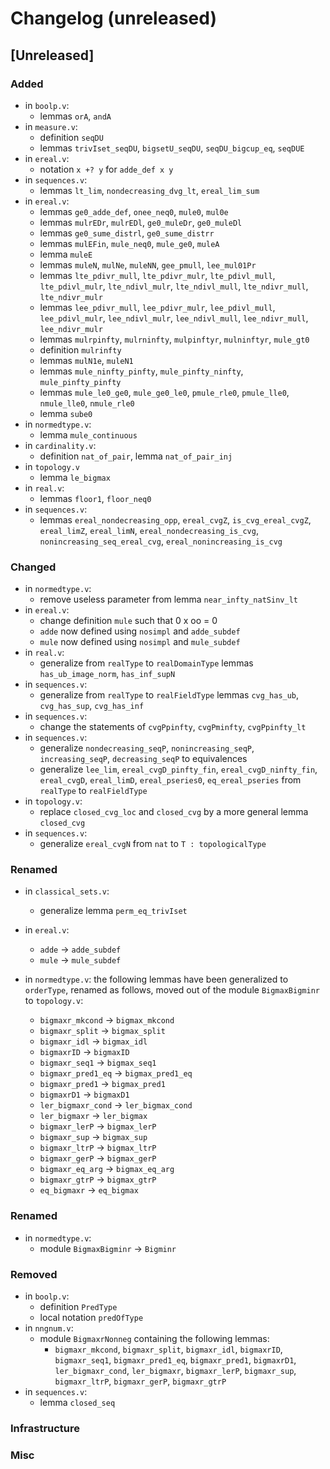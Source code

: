 # Changelog (unreleased)

## [Unreleased]

### Added

- in `boolp.v`:
  + lemmas `orA`, `andA`
- in `measure.v`:
  + definition `seqDU`
  + lemmas `trivIset_seqDU`, `bigsetU_seqDU`, `seqDU_bigcup_eq`, `seqDUE`
- in `ereal.v`:
  + notation `x +? y` for `adde_def x y`
- in `sequences.v`:
  + lemmas `lt_lim`, `nondecreasing_dvg_lt`, `ereal_lim_sum`
- in `ereal.v`:
  + lemmas `ge0_adde_def`, `onee_neq0`, `mule0`, `mul0e`
  + lemmas `mulrEDr`, `mulrEDl`, `ge0_muleDr`, `ge0_muleDl`
  + lemmas `ge0_sume_distrl`, `ge0_sume_distrr`
  + lemmas `mulEFin`, `mule_neq0`, `mule_ge0`, `muleA`
  + lemma `muleE`
  + lemmas `muleN`, `mulNe`, `muleNN`, `gee_pmull`, `lee_mul01Pr`
  + lemmas `lte_pdivr_mull`, `lte_pdivr_mulr`, `lte_pdivl_mull`, `lte_pdivl_mulr`,
    `lte_ndivl_mulr`, `lte_ndivl_mull`, `lte_ndivr_mull`, `lte_ndivr_mulr`
  + lemmas `lee_pdivr_mull`, `lee_pdivr_mulr`, `lee_pdivl_mull`, `lee_pdivl_mulr`,
    `lee_ndivl_mulr`, `lee_ndivl_mull`, `lee_ndivr_mull`, `lee_ndivr_mulr`
  + lemmas `mulrpinfty`, `mulrninfty`, `mulpinftyr`, `mulninftyr`, `mule_gt0`
  + definition `mulrinfty`
  + lemmas `mulN1e`, `muleN1`
  + lemmas `mule_ninfty_pinfty`, `mule_pinfty_ninfty`, `mule_pinfty_pinfty`
  + lemmas `mule_le0_ge0`, `mule_ge0_le0`, `pmule_rle0`, `pmule_lle0`,
    `nmule_lle0`, `nmule_rle0`
  + lemma `sube0`
- in `normedtype.v`:
  + lemma `mule_continuous`
- in `cardinality.v`:
  + definition `nat_of_pair`, lemma `nat_of_pair_inj`
- in `topology.v`
  + lemma `le_bigmax`
- in `real.v`:
  + lemmas `floor1`, `floor_neq0`
- in `sequences.v`:
  + lemmas `ereal_nondecreasing_opp`, `ereal_cvgZ`, `is_cvg_ereal_cvgZ`,
    `ereal_limZ`, `ereal_limN`, `ereal_nondecreasing_is_cvg`, `nonincreasing_seq_ereal_cvg`,
    `ereal_nonincreasing_is_cvg`

### Changed

- in `normedtype.v`:
  + remove useless parameter from lemma `near_infty_natSinv_lt`
- in `ereal.v`:
  + change definition `mule` such that 0 x oo = 0
  + `adde` now defined using `nosimpl` and `adde_subdef`
  + `mule` now defined using `nosimpl` and `mule_subdef`
- in `real.v`:
  + generalize from `realType` to `realDomainType` lemmas
    `has_ub_image_norm`, `has_inf_supN`
- in `sequences.v`:
  + generalize from `realType` to `realFieldType` lemmas
    `cvg_has_ub`, `cvg_has_sup`, `cvg_has_inf`
- in `sequences.v`:
  + change the statements of `cvgPpinfty`, `cvgPminfty`,
    `cvgPpinfty_lt`
- in `sequences.v`:
  + generalize `nondecreasing_seqP`, `nonincreasing_seqP`, `increasing_seqP`,
    `decreasing_seqP` to equivalences
  + generalize `lee_lim`, `ereal_cvgD_pinfty_fin`, `ereal_cvgD_ninfty_fin`,
    `ereal_cvgD`, `ereal_limD`, `ereal_pseries0`, `eq_ereal_pseries` from `realType` to `realFieldType`
- in `topology.v`:
  + replace `closed_cvg_loc` and `closed_cvg` by a more general lemma `closed_cvg`
- in `sequences.v`:
  + generalize `ereal_cvgN` from `nat` to `T : topologicalType`

### Renamed
- in `classical_sets.v`:
  + generalize lemma `perm_eq_trivIset`

- in `ereal.v`:
  + `adde` -> `adde_subdef`
  + `mule` -> `mule_subdef`
- in `normedtype.v`:
  the following lemmas have been generalized to `orderType`,
  renamed as follows, moved out of the module `BigmaxBigminr`
  to `topology.v`:
  + `bigmaxr_mkcond` -> `bigmax_mkcond`
  + `bigmaxr_split` -> `bigmax_split`
  + `bigmaxr_idl` -> `bigmax_idl`
  + `bigmaxrID` -> `bigmaxID`
  + `bigmaxr_seq1` -> `bigmax_seq1`
  + `bigmaxr_pred1_eq` -> `bigmax_pred1_eq`
  + `bigmaxr_pred1` -> `bigmax_pred1`
  + `bigmaxrD1` -> `bigmaxD1`
  + `ler_bigmaxr_cond`  -> `ler_bigmax_cond `
  + `ler_bigmaxr` -> `ler_bigmax`
  + `bigmaxr_lerP` -> `bigmax_lerP`
  + `bigmaxr_sup` -> `bigmax_sup`
  + `bigmaxr_ltrP` -> `bigmax_ltrP`
  + `bigmaxr_gerP` -> `bigmax_gerP`
  + `bigmaxr_eq_arg` -> `bigmax_eq_arg`
  + `bigmaxr_gtrP` -> `bigmax_gtrP`
  + `eq_bigmaxr` -> `eq_bigmax`
  
### Renamed

- in `normedtype.v`:
  * module `BigmaxBigminr` -> `Bigminr`

### Removed

- in `boolp.v`:
  + definition `PredType`
  + local notation `predOfType`
- in `nngnum.v`:
  + module `BigmaxrNonneg` containing the following lemmas:
    * `bigmaxr_mkcond`, `bigmaxr_split`, `bigmaxr_idl`, `bigmaxrID`,
      `bigmaxr_seq1`, `bigmaxr_pred1_eq`, `bigmaxr_pred1`, `bigmaxrD1`,
      `ler_bigmaxr_cond`, `ler_bigmaxr`, `bigmaxr_lerP`, `bigmaxr_sup`,
      `bigmaxr_ltrP`, `bigmaxr_gerP`, `bigmaxr_gtrP`
- in `sequences.v`:
  + lemma `closed_seq`

### Infrastructure

### Misc
